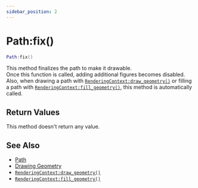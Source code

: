 ```yaml
---
sidebar_position: 2
---
```


# Path:fix()
```lua
Path:fix()
```
This method finalizes the path to make it drawable.<br/>
Once this function is called, adding additional figures becomes disabled.
Also, when drawing a path with [`RenderingContext:draw_geometry()`](/libs/graphics/RenderingContext/RenderingContext-draw_geometry) or filling a path with [`RenderingContext:fill_geometry()`](/libs/graphics/RenderingContext/RenderingContext-fill_geometry), this method is automatically called.


## Return Values
This method doesn't return any value.

## See Also
- [Path](/guide/graphics#path)
- [Drawing Geometry](/guide/graphics#drawing-geometry)
- [`RenderingContext:draw_geometry()`](/libs/graphics/RenderingContext/RenderingContext-draw_geometry)
- [`RenderingContext:fill_geometry()`](/libs/graphics/RenderingContext/RenderingContext-fill_geometry)
